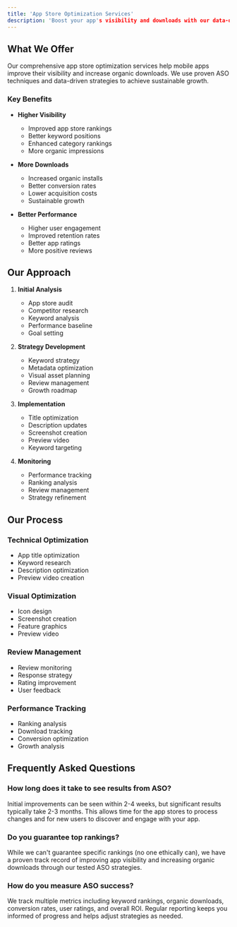 ```yaml
---
title: 'App Store Optimization Services'
description: 'Boost your app's visibility and downloads with our data-driven ASO strategies.'
---
```


## What We Offer

Our comprehensive app store optimization services help mobile apps improve their visibility and increase organic downloads. We use proven ASO techniques and data-driven strategies to achieve sustainable growth.

### Key Benefits

- **Higher Visibility**
  - Improved app store rankings
  - Better keyword positions
  - Enhanced category rankings
  - More organic impressions

- **More Downloads**
  - Increased organic installs
  - Better conversion rates
  - Lower acquisition costs
  - Sustainable growth

- **Better Performance**
  - Higher user engagement
  - Improved retention rates
  - Better app ratings
  - More positive reviews

## Our Approach

1. **Initial Analysis**
   - App store audit
   - Competitor research
   - Keyword analysis
   - Performance baseline
   - Goal setting

2. **Strategy Development**
   - Keyword strategy
   - Metadata optimization
   - Visual asset planning
   - Review management
   - Growth roadmap

3. **Implementation**
   - Title optimization
   - Description updates
   - Screenshot creation
   - Preview video
   - Keyword targeting

4. **Monitoring**
   - Performance tracking
   - Ranking analysis
   - Review management
   - Strategy refinement

## Our Process

### Technical Optimization
- App title optimization
- Keyword research
- Description optimization
- Preview video creation

### Visual Optimization
- Icon design
- Screenshot creation
- Feature graphics
- Preview video

### Review Management
- Review monitoring
- Response strategy
- Rating improvement
- User feedback

### Performance Tracking
- Ranking analysis
- Download tracking
- Conversion optimization
- Growth analysis

## Frequently Asked Questions

### How long does it take to see results from ASO?
Initial improvements can be seen within 2-4 weeks, but significant results typically take 2-3 months. This allows time for the app stores to process changes and for new users to discover and engage with your app.

### Do you guarantee top rankings?
While we can't guarantee specific rankings (no one ethically can), we have a proven track record of improving app visibility and increasing organic downloads through our tested ASO strategies.

### How do you measure ASO success?
We track multiple metrics including keyword rankings, organic downloads, conversion rates, user ratings, and overall ROI. Regular reporting keeps you informed of progress and helps adjust strategies as needed.
